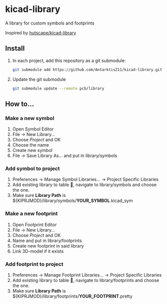 # kicad-library
 A library for custom symbols and footprints

Inspired by [hutscape/kicad-library](https://github.com/hutscape/kicad-library)


## Install

1. In each project, add this repository as a git submodule:

    ```sh
    git submodule add https://github.com/AntarktisZ11/kicad-library.git pcb/library
    ```
1. Update the git submodule

    ```sh
    git submodule update --remote pcb/library
    ```
## How to...

### Make a new symbol
1. Open Symbol Editor
2. File -> New Library...
3. Choose _Project_ and OK
4. Choose the name
5. Create new symbol
6. File -> Save Library As... and put in library/symbols

### Add symbol to project
1. Preferences -> Manage Symbol Libraries... -> Project Specific Libraries
2. Add existing library to table 📂, navigate to library/symbols and choose the one.
3. Make sure **Library Path** is ${KIPRJMOD}/library/symbols/**YOUR_SYMBOL**.kicad_sym

### Make a new footprint
1. Open Footprint Editor
2. File -> New Library...
3. Choose _Project_ and OK
4. Name and put in library/footprints
5. Create new footprint in said library
6. Link 3D-model if it exists

### Add footprint to project
1. Preferences -> Manage Footprint Libraries... -> Project Specific Libraries
2. Add existing library to table 📂, navigate to library/footprints and choose the one.
3. Make sure **Library Path** is ${KIPRJMOD}/library/footprints/**YOUR_FOOTPRINT**.pretty